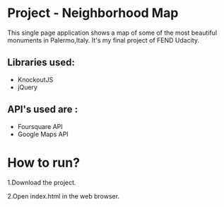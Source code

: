 # Project - Neighborhood Map
This single page application shows a map of some of the most beautiful monuments in Palermo,Italy.
It's my final project of FEND Udacity.

## Libraries used:

* KnockoutJS
* jQuery

## API's used are :
* Foursquare API
* Google Maps API


# How to run?

1.Download the project.

2.Open index.html in the web browser.
